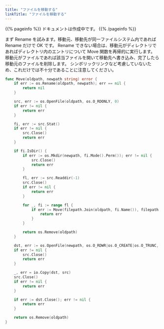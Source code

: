 ```yaml
---
title: "ファイルを移動する"
linkTitle: "ファイルを移動する"
---
```


{{% pageinfo %}}
ドキュメントは作成中です。
{{% /pageinfo %}}

まず Rename を試みます。移動元、移動先が同一ファイルシステム内であれば Rename だけで OK です。
Rename できない場合は、移動元がディレクトリであればディレクトリ内のエントリについて Move 関数を再帰的に実行します。
移動元がファイルであれば該当ファイルを開いて移動先へ書き込み、完了したら移動元のファイルを削除します。
シンボリックリンクなど考慮していないため、これだけでは不十分であることに注意してください。

```go
func Move(oldpath, newpath string) error {
	if err := os.Rename(oldpath, newpath); err == nil {
		return nil
	}

	src, err := os.OpenFile(oldpath, os.O_RDONLY, 0)
	if err != nil {
		return err
	}

	fi, err := src.Stat()
	if err != nil {
		src.Close()
		return err
	}

	if fi.IsDir() {
		if err := os.Mkdir(newpath, fi.Mode().Perm()); err != nil {
			src.Close()
			return err
		}

		fl, err := src.Readdir(-1)
		src.Close()
		if err != nil {
			return err
		}

		for _, fi := range fl {
			if err := Move(filepath.Join(oldpath, fi.Name()), filepath.Join(newpath, fi.Name())); err != nil {
				return err
			}
		}

		return os.Remove(oldpath)
	}

	dst, err := os.OpenFile(newpath, os.O_RDWR|os.O_CREATE|os.O_TRUNC, fi.Mode().Perm())
	if err != nil {
		src.Close()
		return err
	}

	_, err = io.Copy(dst, src)
	src.Close()
	if err != nil {
		return err
	}

	if err := dst.Close(); err != nil {
		return err
	}

	return os.Remove(oldpath)
}
```
